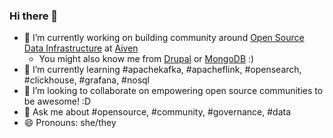 ### Hi there 👋

- 🔭 I’m currently working on building community around [Open Source Data Infrastructure](https://www.meetup.com/nl-NL/pro/open-source-data-infrastructure-community/) at [Aiven](https://aiven.io)
  - You might also know me from [Drupal](https://drupal.org/) or [MongoDB](https://mongodb.com) :)
- 🌱 I’m currently learning #apachekafka, #apacheflink, #opensearch, #clickhouse, #grafana, #nosql
- 👯 I’m looking to collaborate on empowering open source communities to be awesome! :D
- 💬 Ask me about #opensource, #community, #governance, #data
- 😄 Pronouns: she/they

<!--
**webchick/webchick** is a ✨ _special_ ✨ repository because its `README.md` (this file) appears on your GitHub profile.

Here are some ideas to get you started:

- 🤔 I’m looking for help with ...

- 📫 How to reach me: ...

- ⚡ Fun fact: ...
-->
